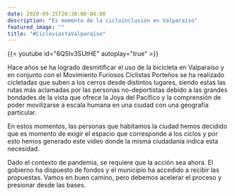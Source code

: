 ```yaml
---
date: 2020-09-25T20:30:00-04:00
description: "Es momento de la cicloinclusión en Valparaíso"
featured_image: ""
title: "#CiclovíasYaValparaíso"
---
```

{{< youtube id="6Q5Iv3SUtHE" autoplay="true" >}}


Hace años se ha logrado desmitificar el uso de la bicicleta en Valparaíso y en conjunto con el Movimiento Furiosos Ciclistas Porteños se ha realizado cicletadas que suben a los cerros desde distintos lugares, siendo estas las rutas más aclamadas por las personas no-deportistas debido a las grandes bondades de la vista que ofrece la Joya del Pacífico y la comprensión de poder movilizarse a escala humana en una ciudad con una geografía particular.

En estos momentos, las personas que habitamos la ciudad hemos decidido que es momento de exigir el espacio que corresponde a los ciclos y por esto hemos generado este video donde la misma ciudadanía indica esta necesidad.

Dado el contexto de pandemia, se requiere que la acción sea ahora. El gobierno ha dispuesto de fondos y el municipio ha accedido a recibir las propuestas. Vamos en buen camino, pero debemos acelerar el proceso y presionar desde las bases.